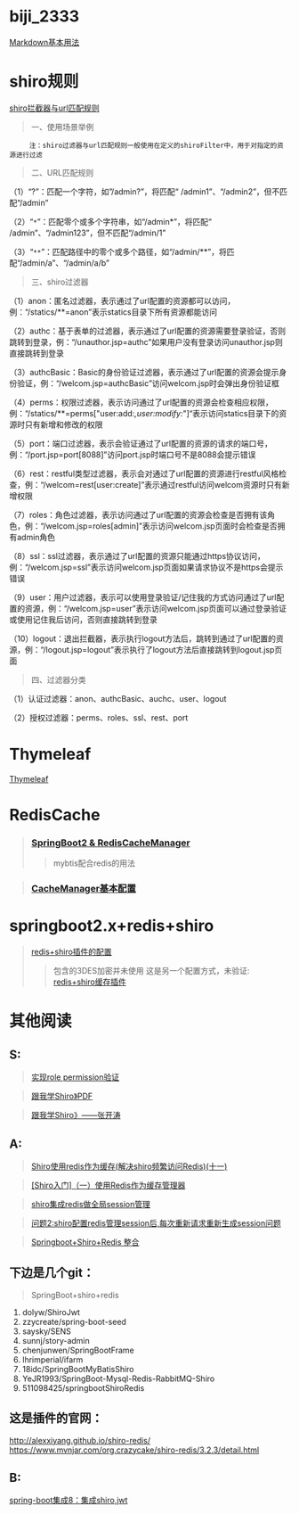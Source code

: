 # biji_2333
[Markdown基本用法](https://www.jianshu.com/p/191d1e21f7ed/)

# shiro规则
[shiro拦截器与url匹配规则](https://my.oschina.net/tij/blog/1929288)

>一、使用场景举例

         注：shiro过滤器与url匹配规则一般使用在定义的shiroFilter中，用于对指定的资源进行过滤

>二、URL匹配规则

（1）“?”：匹配一个字符，如”/admin?”，将匹配“ /admin1”、“/admin2”，但不匹配“/admin”

（2）“`*`”：匹配零个或多个字符串，如“/admin*”，将匹配“ /admin”、“/admin123”，但不匹配“/admin/1”

（3）“`**`”：匹配路径中的零个或多个路径，如“/admin/**”，将匹配“/admin/a”、“/admin/a/b”

>三、shiro过滤器

  （1）anon：匿名过滤器，表示通过了url配置的资源都可以访问，例：“/statics/**=anon”表示statics目录下所有资源都能访问

  （2）authc：基于表单的过滤器，表示通过了url配置的资源需要登录验证，否则跳转到登录，例：“/unauthor.jsp=authc”如果用户没有登录访问unauthor.jsp则直接跳转到登录

  （3）authcBasic：Basic的身份验证过滤器，表示通过了url配置的资源会提示身份验证，例：“/welcom.jsp=authcBasic”访问welcom.jsp时会弹出身份验证框

  （4）perms：权限过滤器，表示访问通过了url配置的资源会检查相应权限，例：“/statics/**=perms["user:add:*,user:modify:*"]“表示访问statics目录下的资源时只有新增和修改的权限

  （5）port：端口过滤器，表示会验证通过了url配置的资源的请求的端口号，例：“/port.jsp=port[8088]”访问port.jsp时端口号不是8088会提示错误

  （6）rest：restful类型过滤器，表示会对通过了url配置的资源进行restful风格检查，例：“/welcom=rest[user:create]”表示通过restful访问welcom资源时只有新增权限

  （7）roles：角色过滤器，表示访问通过了url配置的资源会检查是否拥有该角色，例：“/welcom.jsp=roles[admin]”表示访问welcom.jsp页面时会检查是否拥有admin角色

  （8）ssl：ssl过滤器，表示通过了url配置的资源只能通过https协议访问，例：“/welcom.jsp=ssl”表示访问welcom.jsp页面如果请求协议不是https会提示错误

  （9）user：用户过滤器，表示可以使用登录验证/记住我的方式访问通过了url配置的资源，例：“/welcom.jsp=user”表示访问welcom.jsp页面可以通过登录验证或使用记住我后访问，否则直接跳转到登录

  （10）logout：退出拦截器，表示执行logout方法后，跳转到通过了url配置的资源，例：“/logout.jsp=logout”表示执行了logout方法后直接跳转到logout.jsp页面

>四、过滤器分类

 （1）认证过滤器：anon、authcBasic、auchc、user、logout

 （2）授权过滤器：perms、roles、ssl、rest、port
 
# Thymeleaf

[Thymeleaf](https://www.cnblogs.com/msi-chen/p/10974009.html "从入门到吃灰" )


# RedisCache
>### [SpringBoot2 & RedisCacheManager](https://www.jianshu.com/p/ad168cc3603e)
>> mybtis配合redis的用法

>### [CacheManager基本配置](https://www.cnblogs.com/hujunzheng/p/10084452.html)

# springboot2.x+redis+shiro
> [redis+shiro插件的配置](https://blog.csdn.net/qq_38752386/article/details/100134270)
>> 包含的3DES加密并未使用
> 这是另一个配置方式，未验证: [redis+shiro缓存插件](https://blog.csdn.net/zzm3280/article/details/84881920)



# 其他阅读
## S:
>[实现role permission验证](https://blog.csdn.net/ruguxinyue/article/details/80587952)

>[跟我学Shiro》PDF](https://www.iteye.com/blog/jinnianshilongnian-2049092)

>[跟我学Shiro》——张开涛](http://jinnianshilongnian.iteye.com/blog/2049092)

## A:
>[Shiro使用redis作为缓存(解决shiro频繁访问Redis)(十一)
](https://blog.csdn.net/qq_34021712/article/details/80791219)
         
>[[Shiro入门]（一）使用Redis作为缓存管理器](https://blog.csdn.net/why15732625998/article/details/78729254)

>[shiro集成redis做全局session管理
](https://blog.csdn.net/kahhy/article/details/83652204)

>[问题2:shiro配置redis管理session后,每次重新请求重新生成session问题](https://blog.csdn.net/a151605/article/details/80062792)

>[Springboot+Shiro+Redis 整合](https://blog.csdn.net/qq_31897023/article/details/89082541)
## 下边是几个git：
>SpringBoot+shiro+redis
>>
1. dolyw/ShiroJwt 
2. zzycreate/spring-boot-seed 
3. saysky/SENS 
4. sunnj/story-admin 
5. chenjunwen/SpringBootFrame
6. lhrimperial/ifarm
7. 18idc/SpringBootMyBatisShiro
8. YeJR1993/SpringBoot-Mysql-Redis-RabbitMQ-Shiro
9. 511098425/springbootShiroRedis


## 这是插件的官网：
http://alexxiyang.github.io/shiro-redis/
https://www.mvnjar.com/org.crazycake/shiro-redis/3.2.3/detail.html

## B:
[spring-boot集成8：集成shiro,jwt](https://www.cnblogs.com/zhya/p/9989879.html)







